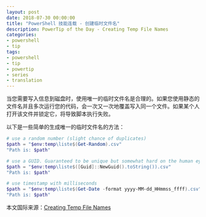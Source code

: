 ```yaml
---
layout: post
date: 2018-07-30 00:00:00
title: "PowerShell 技能连载 - 创建临时文件名"
description: PowerTip of the Day - Creating Temp File Names
categories:
- powershell
- tip
tags:
- powershell
- tip
- powertip
- series
- translation
---
```

当您需要写入信息到磁盘时，使用唯一的临时文件名是合理的。如果您使用静态的文件名并且多次运行您的代码，会一次又一次地覆盖写入同一个文件。如果某个人打开该文件并锁定它，将导致脚本执行失败。

以下是一些简单的生成唯一的临时文件名的方法：

```powershell
# use a random number (slight chance of duplicates)
$path = "$env:temp\liste$(Get-Random).csv"
"Path is: $path"

# use a GUID. Guaranteed to be unique but somewhat hard on the human eye
$path = "$env:temp\liste$([Guid]::NewGuid().toString()).csv"
"Path is: $path"

# use timestamp with milliseconds
$path = "$env:temp\liste$(Get-Date -format yyyy-MM-dd_HHmmss_ffff).csv"
"Path is: $path"
```

<!--more-->
本文国际来源：[Creating Temp File Names](http://community.idera.com/powershell/powertips/b/tips/posts/creating-temp-file-names)
